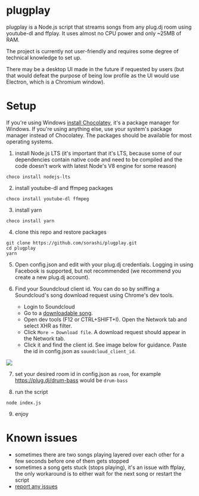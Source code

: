 plugplay
===

plugplay is a Node.js script that streams songs from any plug.dj room using youtube-dl and ffplay. It uses almost no CPU power and only ~25MB of RAM.

The project is currently not user-friendly and requires some degree of technical knowledge to set up.

There may be a desktop UI made in the future if requested by users (but that would defeat the purpose of being low profile as the UI would use Electron, which is a Chromium window).

# Setup
If you're using Windows [install Chocolatey](https://chocolatey.org/install),
it's a package manager for Windows. If you're using anything else, use your
system's package manager instead of Chocolatey. The packages should be available for most operating systems.

1. install Node.js LTS (it's important that it's LTS, because some of our
dependencies contain native code and need to be compiled and the code doesn't
work with latest Node's V8 engine for some reason)

```
choco install nodejs-lts
```

2. install youtube-dl and ffmpeg packages
```
choco install youtube-dl ffmpeg
```

3. install yarn
```
choco install yarn
```

4. clone this repo and restore packages
```
git clone https://github.com/sorashi/plugplay.git
cd plugplay
yarn
```

5. Open config.json and edit with your plug.dj credentials. Logging in using
Facebook is supported, but not recommended (we recommend you create a new plug.dj account).

6. Find your Soundcloud client id. You can do so by sniffing a Soundcloud's song download request using Chrome's dev tools.
    - Login to Soundcloud
    - Go to a [downloadable song](https://soundcloud.com/lilnepsenpai/imouto-lookin-cute-in-a-mini-skirt-prod-sweets).
    - Open dev tools (F12 or CTRL+SHIFT+I). Open the Network tab and select XHR as filter.
    - Click `More → Download file`. A download request should appear in the Network tab.
    - Click it and find the client id. See image below for guidance. Paste the id in config.json as
`soundcloud_client_id`.

![](https://i.imgur.com/MWSc0yC.png)

7. set your desired room id in config.json as `room`, for example https://plug.dj/drum-bass would be `drum-bass`

8. run the script
```
node index.js
```

9. enjoy

# Known issues
- sometimes there are two songs playing layered over each other for a few seconds before one of them gets stopped
- sometimes a song gets stuck (stops playing), it's an issue with ffplay, the only workaround is to either wait for the next song or restart the script
- [report any issues](/issues)